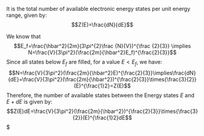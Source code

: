 
It is the total number of available electronic energy states per unit energy range, given by:$$Z(E)=\frac{dN}{dE}$$

We know that $$E_f=\frac{\hbar^2}{2m}(3\pi^{2}\frac {N}{V})^{\frac {2}{3}} \implies N=\frac{V}{3\pi^2}(\frac{2m}{\hbar^2}E_f)^{\frac{2}{3}}$$
Since all states below $E_{f}$ are filled, for a value $E<E_f$, we have:$$N=\frac{V}{3\pi^2}(\frac{2m}{\hbar^2}E)^{\frac{2}{3}}\implies\frac{dN}{dE}=\frac{V}{3\pi^2}(\frac{2m}{\hbar^2})^{\frac{2}{3}}\times{\frac{3}{2}}(E)^{\frac{1}2}=Z(E)$$
Therefore, the number of available states between the Energy states $E$ and $E+dE$ is given by:$$Z(E)dE=\frac{V}{3\pi^2}(\frac{2m}{\hbar^2})^{\frac{2}{3}}\times{\frac{3}{2}}(E)^{\frac{1}2}dE$$
$